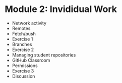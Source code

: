# Module 2: Invididual Work

* Network activity
* Remotes
* Fetch/push
* Exercise 1
* Branches
* Exercise 2
* Managing student repositories
* GitHub Classroom
* Permissions
* Exercise 3
* Discussion
